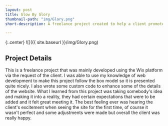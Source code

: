 ```yaml
---
layout: post
title: Glow By Glory
thumbnail-path: "img/Glory.png"
short-description: A freelance project created to help a client promote their business online.

---
```


{:.center}
![]({{ site.baseurl }}/img/Glory.png)

## Project Details

This is a freelance project that was mainly developed using the Wix platform via the request of the client. I was able to use my knowledge of web development to make this project follow the box model so it is presented quite nicely. I also wrote some custom code to enhance some of the details of the website. What I learned from this project was taking somebody's idea and making it into a reality, they had certain expectations that were to be added and it felt great meeting it. The best feeling ever was hearing the client's excitement when seeing the site for the first time, of course it wasn't perfect and some adjustments were made but overall the client was really happy.
